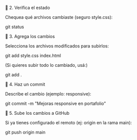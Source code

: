 🔹 2. Verifica el estado

Chequea qué archivos cambiaste (seguro style.css):

git status

🔹 3. Agrega los cambios

Selecciona los archivos modificados para subirlos:

git add style.css index.html


(Si quieres subir todo lo cambiado, usá:)

git add .

🔹 4. Haz un commit

Describe el cambio (ejemplo: responsive):

git commit -m "Mejoras responsive en portafolio"

🔹 5. Sube los cambios a GitHub

Si ya tienes configurado el remoto (ej: origin en la rama main):

git push origin main
